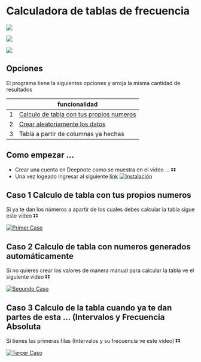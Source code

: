 

# Calculadora de tablas de frecuencia

![](https://i.ibb.co/sJQfZzY/img1.png) 

![](https://i.ibb.co/DpmPCFC/2.png) 

![](https://i.ibb.co/kx52Kz4/3.png) 





## Opciones

El programa tiene la siguientes opciones y arroja la misma cantidad de resultados 

|  | funcionalidad |
| ------ | ------ |
| 1 | [Calculo de tabla con tus propios numeros](#item1)|
| 2| [Crear aleatoriamente los datos](#item2) |
| 3 | Tabla a partir de columnas ya hechas  |

## Como empezar ...
- Crear una cuenta en Deepnote como se muestra en el video ... ⏬⏬
- Una vez logeado ingresar al siguiente [link](https://deepnote.com/workspace/boligames/project/STATS-qeCoc1AzQwWv_Wbi6-iX0g/%2Fstats.ipynb)
[![Instalación](https://i.ibb.co/T07YGJN/miniatura-1.png)](https://youtu.be/sSPP52pwgts)



<a name="item1"></a>
## Caso 1 Calculo de tabla con tus propios numeros


Si ya te dan los números a apartir de los cuales debes calcular la tabla sigue este video ⏬⏬


[![Primer Caso](https://i.ibb.co/7r5xdNp/MINIATURA-1-5.png)](https://youtu.be/UbVOHWpomBY)


<a name="item2"></a>
## Caso 2 Calculo de tabla con numeros generados automáticamente
Si no quieres crear los valores de manera manual para calcular la tabla ve el siguiente video ⏬⏬

[![Segundo Caso](https://i.ibb.co/87qb0Zz/miniatura-2.png)](https://youtu.be/czm7eF9f23M)


<a name="item3"></a>
## Caso 3 Calculo de la tabla cuando ya te dan partes de esta ... (Intervalos y Frecuencia Absoluta
Si tienes las primeras filas (Intervalos y su frecuencia ve este video) ⏬⏬

[![Tercer Caso](https://i.ibb.co/7K8x9J3/miniatura-3.png)](https://youtu.be/RTQjZVFCa3s)



